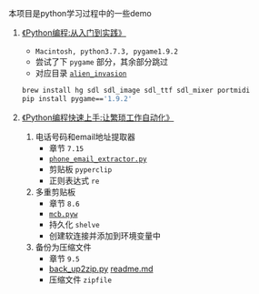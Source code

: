本项目是python学习过程中的一些demo

1. [《Python编程:从入门到实践》](https://book.douban.com/subject/26829016/)
    * `Macintosh, python3.7.3, pygame1.9.2`
    * 尝试了下 `pygame` 部分，其余部分跳过
    * 对应目录 [`alien_invasion`](./alien_invasion)
    ```bash
    brew install hg sdl sdl_image sdl_ttf sdl_mixer portmidi 
    pip install pygame=='1.9.2' 
    ```
    
2. [《Python编程快速上手:让繁琐工作自动化》](https://book.douban.com/subject/26836700/)    
    1. 电话号码和email地址提取器
        * 章节 `7.15`
        * [`phone_email_extractor.py`](./automate_python/phone_email_extractor/phone_email_extractor.py)
        * 剪贴板 `pyperclip`
        * 正则表达式 `re`
    2. 多重剪贴板
        * 章节 `8.6`
        * [`mcb.pyw`](./automate_python/multi_clipboard/mcb.pyw)
        * 持久化 `shelve`
        * 创建软连接并添加到环境变量中
    3. 备份为压缩文件
        * 章节 `9.5`
        * [back_up2zip.py](./automate_python/back_up_zip/back_up2zip.py)
            [readme.md](./automate_python/back_up_zip/readme.md)
        * 压缩文件 `zipfile`